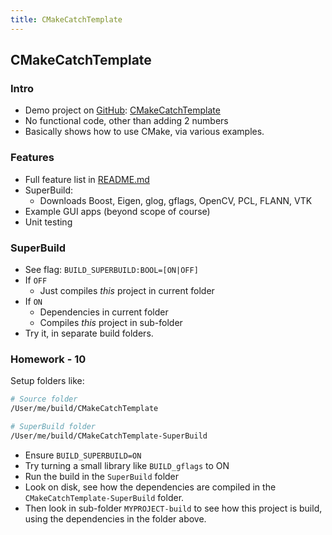 ```yaml
---
title: CMakeCatchTemplate
---
```


## CMakeCatchTemplate

### Intro 

* Demo project on [GitHub](https://github.com): [CMakeCatchTemplate](https://github.com/MattClarkson/CMakeCatchTemplate)
* No functional code, other than adding 2 numbers
* Basically shows how to use CMake, via various examples.


### Features

* Full feature list in [README.md](https://github.com/MattClarkson/CMakeCatchTemplate/blob/master/README.md)
* SuperBuild:
    * Downloads Boost, Eigen, glog, gflags, OpenCV, PCL, FLANN, VTK
* Example GUI apps (beyond scope of course)
* Unit testing


### SuperBuild

* See flag: ```BUILD_SUPERBUILD:BOOL=[ON|OFF]```
* If ```OFF```
    * Just compiles *this* project in current folder
* If ```ON```
    * Dependencies in current folder
    * Compiles *this* project in sub-folder
* Try it, in separate build folders.


### Homework - 10 

Setup folders like:

```bash
# Source folder
/User/me/build/CMakeCatchTemplate

# SuperBuild folder
/User/me/build/CMakeCatchTemplate-SuperBuild
```

* Ensure ```BUILD_SUPERBUILD=ON```
* Try turning a small library like ```BUILD_gflags``` to ON
* Run the build in the ```SuperBuild``` folder
* Look on disk, see how the dependencies are compiled in the ```CMakeCatchTemplate-SuperBuild``` folder.
* Then look in sub-folder ```MYPROJECT-build``` to see how this project is build, using the dependencies in the folder above.
